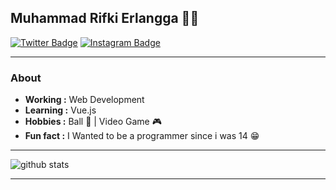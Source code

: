## Muhammad Rifki Erlangga 👨‍💻
[![Twitter Badge](https://img.shields.io/badge/-Rifkier-1ca0f1?style=flat-square&logo=twitter&logoColor=white&link=https://twitter.com/greedisgood999x)](https://twitter.com/greedisgood999x) 
[![Instagram Badge](https://img.shields.io/badge/-rier24_-purple?style=flat-square&logo=Instagram&logoColor=white&link=https://www.instagram.com/rier24_/)](https://www.instagram.com/rier24_/) 


---------------------------------------------------------------------------------------------------------------------------------------------------------------------------------
### About
-  **Working :** Web Development  
-  **Learning :** Vue.js
-  **Hobbies :** Ball :basketball: | Video Game :video_game:
-  **Fun fact :** I Wanted to be a programmer since i was 14 :grin:

---------------------------------------------------------------------------------------------------------------------------------------------------------------------------------

![github stats](https://github-readme-stats.vercel.app/api?username=RifkiEr24&show_icons=true)

---------------------------------------------------------------------------------------------------------------------------------------------------------------------------------
